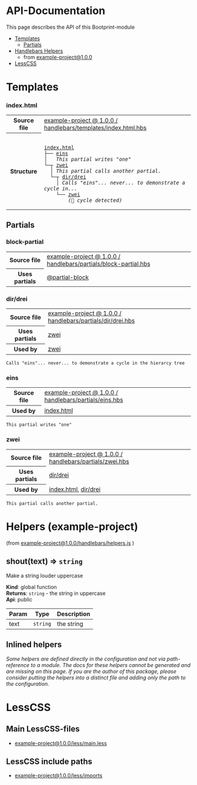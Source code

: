 
# API-Documentation

This page describes the API of this Bootprint-module

* [Templates](#templates)
  * [Partials](#partials)
* [Handlebars Helpers](#helpers)
  * from [example-project@1.0.0](#helpers-example-project)
* [LessCSS](#lesscss)
    
# Templates

    
<a name="template-indexhtml"></a>
### index.html

<table>
    <tr>
        <th>Source file</th>
        <td>
<a href="">example-project @ 1.0.0 / handlebars/templates/index.html.hbs</a>        </td>
    </tr>
        <tr>
            <th>Structure</th>
            <td>
<pre><code>
<a href="#template-indexhtml">index.html</a>
├── <a href="#partial-eins">eins</a>
│   <i>This partial writes "one"</i>
└─┬ <a href="#partial-zwei">zwei</a>
  │ <i>This partial calls another partial.</i>
  └─┬ <a href="#partial-dirdrei">dir/drei</a>
    │ <i>Calls "eins"... never... to demonstrate a cycle in...</i>
    └── <a href="#partial-zwei">zwei</a>
        <span title="cycle detected"><i>(&#x1F501; cycle detected)</i> </span>
</code></pre>    


</td>
        </tr>
</table>



    

## Partials

<a name="partial-block-partial"></a>
### block-partial

<table>
    <tr>
        <th>Source file</th>
        <td>
<a href="">example-project @ 1.0.0 / handlebars/partials/block-partial.hbs</a>        </td>
    </tr>
        <tr>
            <th>Uses partials</th>
            <td>
                    <a href="#partial-partial-block">@partial-block</a>
            </td>
        </tr>
</table>



<a name="partial-dirdrei"></a>
### dir/drei

<table>
    <tr>
        <th>Source file</th>
        <td>
<a href="">example-project @ 1.0.0 / handlebars/partials/dir/drei.hbs</a>        </td>
    </tr>
        <tr>
            <th>Uses partials</th>
            <td>
                    <a href="#partial-zwei">zwei</a>
            </td>
        </tr>
        <tr>
            <th>Used by</th>
            <td>
                    <a href="#partial-zwei">zwei</a>
            </td>
        </tr>
</table>

```
Calls "eins"... never... to demonstrate a cycle in the hierarcy tree
```

<a name="partial-eins"></a>
### eins

<table>
    <tr>
        <th>Source file</th>
        <td>
<a href="">example-project @ 1.0.0 / handlebars/partials/eins.hbs</a>        </td>
    </tr>
        <tr>
            <th>Used by</th>
            <td>
                    <a href="#template-indexhtml">index.html</a>
            </td>
        </tr>
</table>

```
This partial writes "one"
```

<a name="partial-zwei"></a>
### zwei

<table>
    <tr>
        <th>Source file</th>
        <td>
<a href="">example-project @ 1.0.0 / handlebars/partials/zwei.hbs</a>        </td>
    </tr>
        <tr>
            <th>Uses partials</th>
            <td>
                    <a href="#partial-dirdrei">dir/drei</a>
            </td>
        </tr>
        <tr>
            <th>Used by</th>
            <td>
                    <a href="#template-indexhtml">index.html</a>, 
                    <a href="#partial-dirdrei">dir/drei</a>
            </td>
        </tr>
</table>

```
This partial calls another partial.
```

     


<a name="helpers-example-project"></a>
# Helpers (example-project)

(from [example-project@1.0.0/handlebars/helpers.js]()
)

<a name="shout"></a>

## shout(text) ⇒ <code>string</code>
Make a string louder uppercase

**Kind**: global function  
**Returns**: <code>string</code> - the string in uppercase  
**Api**: public  

| Param | Type | Description |
| --- | --- | --- |
| text | <code>string</code> | the string |




## Inlined helpers 
    
*Some helpers are defined directly in the configuration and not via path-reference to a module.
The docs for these helpers cannot be generated and are missing on this page.
If you are the author of this package, please consider putting the helpers into a distinct file
and adding only the path to the configuration.*
    


# LessCSS 

## Main LessCSS-files

* [example-project@1.0.0/less/main.less]()  
    
## LessCSS include paths

* [example-project@1.0.0/less/imports]()


